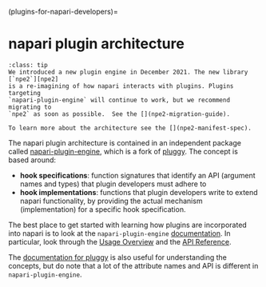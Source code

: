 (plugins-for-napari-developers)=

# napari plugin architecture

```{admonition} Introducing npe2
:class: tip
We introduced a new plugin engine in December 2021. The new library [`npe2`][npe2]
is a re-imagining of how napari interacts with plugins. Plugins targeting
`napari-plugin-engine` will continue to work, but we recommend migrating to
`npe2` as soon as possible.  See the [](npe2-migration-guide).

To learn more about the architecture see the [](npe2-manifest-spec).
```

The napari plugin architecture is contained in an independent package called [napari-plugin-engine](https://github.com/napari/napari-plugin-engine), which
is a fork of [pluggy](https://github.com/pytest-dev/pluggy). The concept is
based around:

- **hook specifications**: function signatures that identify an API (argument
  names and types) that plugin developers must adhere to
- **hook implementations**: functions that plugin developers write to extend
  napari functionality, by providing the actual mechanism (implementation) for
  a specific hook specification.

The best place to get started with learning how plugins are incorporated into
napari is to look at the `napari-plugin-engine` [documentation](https://napari-plugin-engine.readthedocs.io/en/latest/). In particular,
look through the [Usage Overview](https://napari-plugin-engine.readthedocs.io/en/latest/usage.html) and the
[API Reference](https://napari-plugin-engine.readthedocs.io/en/latest/api.html).

The [documentation for pluggy](https://pluggy.readthedocs.io/en/latest/) is
also useful for understanding the concepts, but do note that a lot of the
attribute names and API is different in `napari-plugin-engine`.

[npe2]: https://github.com/napari/npe2
